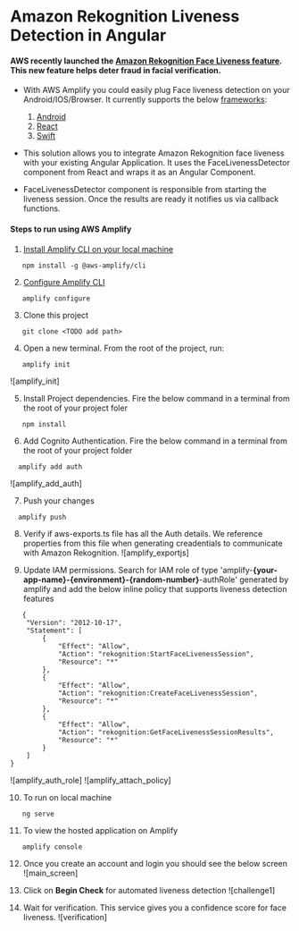 # Amazon Rekognition Liveness Detection in Angular

#### AWS recently launched the [Amazon Rekognition Face Liveness feature](https://aws.amazon.com/about-aws/whats-new/2023/04/amazon-rekognition-face-liveness-deter-fraud-facial-verification/). This new feature helps deter fraud in facial verification.

- With AWS Amplify you could easily plug Face liveness detection on your Android/IOS/Browser. It currently supports the below [frameworks](https://ui.docs.amplify.aws/react/connected-components/liveness):

  1. [Android](https://ui.docs.amplify.aws/android/connected-components/liveness)
  2. [React](https://ui.docs.amplify.aws/react/connected-components/liveness)
  3. [Swift](https://ui.docs.amplify.aws/swift/connected-components/liveness)

- This solution allows you to integrate Amazon Rekognition face liveness with your existing Angular Application. It uses the FaceLivenessDetector component from React and wraps it as an Angular Component.
- FaceLivenessDetector component is responsible from starting the liveness session. Once the results are ready it notifies us via callback functions.

#### Steps to run using AWS Amplify

1. [Install Amplify CLI on your local machine](https://docs.amplify.aws/cli/start/install/#pre-requisites-for-installation)

```
   npm install -g @aws-amplify/cli
```

2. [Configure Amplify CLI](https://docs.amplify.aws/start/getting-started/installation/q/integration/angular/#configure-the-amplify-cli)

```
   amplify configure
```

3. Clone this project

```
   git clone <TODO add path>
```

4. Open a new terminal. From the root of the project, run:

```
   amplify init
```

![amplify_init]

5. Install Project dependencies. Fire the below command in a terminal from the root of your project foler

```
   npm install
```

6. Add Cognito Authentication. Fire the below command in a terminal from the root of your project folder

```
  amplify add auth
```

![amplify_add_auth]

7. Push your changes

```
  amplify push
```

8. Verify if aws-exports.ts file has all the Auth details. We reference properties from this file when generating creadentials to communicate with Amazon Rekognition.
   ![amplify_exportjs]

9. Update IAM permissions. Search for IAM role of type 'amplify-**{your-app-name}-{environment}-{random-number}**-authRole' generated by amplify and add the below inline policy that supports liveness detection features

```
   {
    "Version": "2012-10-17",
    "Statement": [
        {
            "Effect": "Allow",
            "Action": "rekognition:StartFaceLivenessSession",
            "Resource": "*"
        },
        {
            "Effect": "Allow",
            "Action": "rekognition:CreateFaceLivenessSession",
            "Resource": "*"
        },
        {
            "Effect": "Allow",
            "Action": "rekognition:GetFaceLivenessSessionResults",
            "Resource": "*"
        }
    ]
}
```

![amplify_auth_role]
![amplify_attach_policy]

10. To run on local machine

```
   ng serve
```

11. To view the hosted application on Amplify

```
   amplify console
```

12. Once you create an account and login you should see the below screen
    ![main_screen]

13. Click on **Begin Check** for automated liveness detection
    ![challenge1]

14. Wait for verification. This service gives you a confidence score for face liveness.
    ![verification]
